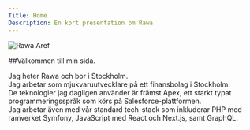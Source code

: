 ```yaml
---
Title: Home
Description: En kort presentation om Rawa
---
```



![Rawa Aref](image/Rawa_Aref.jpeg?save-as=jpg)

##Välkommen till min sida.  
   
Jag heter Rawa och bor i Stockholm.  
Jag arbetar som mjukvaruutvecklare på ett finansbolag i Stockholm.  
De teknologier jag dagligen använder är främst Apex, ett starkt typat programmeringsspråk som körs på Salesforce-plattformen.  
Jag arbetar även med vår standard tech-stack som inkluderar PHP med ramverket Symfony, JavaScript med React och Next.js, samt GraphQL.
